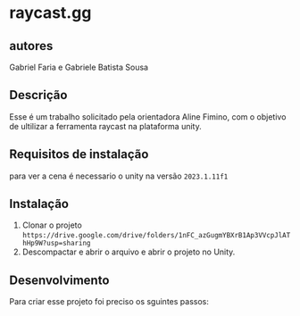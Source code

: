 # raycast.gg
## autores
Gabriel Faria e Gabriele Batista Sousa
## Descrição 
Esse é um trabalho solicitado pela orientadora Aline Fimino, com o objetivo de ultilizar a ferramenta raycast na plataforma unity.
## Requisitos de instalação
para ver a cena é necessario o unity na versão `2023.1.11f1`

## Instalação 
1. Clonar o projeto `https://drive.google.com/drive/folders/1nFC_azGugmYBXrB1Ap3VVcpJlAThHp9W?usp=sharing`
2. Descompactar e abrir o arquivo e abrir o projeto no Unity.

## Desenvolvimento 
Para criar esse projeto foi preciso os sguintes passos:
